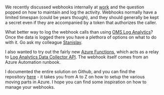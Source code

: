 ﻿We recently discussed webhooks internally at
[work](http://www.lumagate.com/) and the question popped on how to
maintain and log the activity. Webhooks normally have a limited timespan
(could be years though), and they should generally be kept a secret even
if they are accompanied by a token that authorizes the caller.

What better way to log the webhook calls than using [OMS Log
Analytics](https://www.microsoft.com/en/server-cloud/solutions/log-analytics.aspx)?
Once the data is logged there you have a plethora of options on what to
do with it. Go ask my colleague
[Stanislav](https://cloudadministrator.wordpress.com/).

I also wanted to try out the fairly new [Azure
Functions](https://azure.microsoft.com/en-us/documentation/articles/functions-overview/),
which acts as a relay to [Log Analytics Data Collector
API](https://azure.microsoft.com/en-us/documentation/articles/log-analytics-data-collector-api/).
The webhook itself comes from an Azure Automation runbook.

I documented the entire solution on Github, and you can find the
repository [here](https://github.com/spaelling/azure-functions-webhook-logger) -
it takes you from A to Z on how to setup the various moving parts in
Azure. I hope you can find some inspiration on how to manage your
webhooks.

```

```
